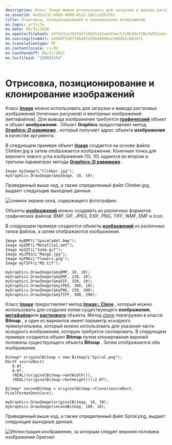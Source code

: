 ```yaml
---
description: Класс Image можно использовать для загрузки и вывода растровых изображений (точечных рисунков) и векторных изображений (метафайлов).
ms.assetid: 0ad2a132-6db6-4099-81a2-10e1cd1b1f61
title: Отрисовка, позиционирование и клонирование изображений
ms.topic: article
ms.date: 05/31/2018
ms.openlocfilehash: e37e53ce3937d4f10b91a92e64feec57c6b39e718e7b551e4e4130569d4dd90d
ms.sourcegitcommit: e6600f550f79bddfe58bd4696ac50dd52cb03d7e
ms.translationtype: MT
ms.contentlocale: ru-RU
ms.lasthandoff: 08/11/2021
ms.locfileid: "120015154"
---
```

# <a name="drawing-positioning-and-cloning-images"></a>Отрисовка, позиционирование и клонирование изображений

Класс [**Image**](/windows/win32/api/gdiplusheaders/nl-gdiplusheaders-image) можно использовать для загрузки и вывода растровых изображений (точечных рисунков) и векторных изображений (метафайлов). Для вывода изображения требуется [**графический**](/windows/win32/api/gdiplusgraphics/nl-gdiplusgraphics-graphics) объект и объект **изображения** . Объект **Graphics** предоставляет метод [**Graphics::D равимаже**](/windows/win32/api/gdiplusgraphics/nf-gdiplusgraphics-graphics-drawimage(inimage_inint_inint)) , который получает адрес объекта **изображения** в качестве аргумента.

В следующем примере объект [**Image**](/windows/win32/api/gdiplusheaders/nl-gdiplusheaders-image) создается на основе файла Climber.jpg а затем отображается изображение. Конечная точка для верхнего левого угла изображения (10, 10) задается во втором и третьем параметрах метода [**Graphics::D равимаже**](/windows/win32/api/gdiplusgraphics/nf-gdiplusgraphics-graphics-drawimage(inimage_inint_inint)) .


```
Image myImage(L"Climber.jpg");
myGraphics.DrawImage(&myImage, 10, 10);
```



Приведенный выше код, а также определенный файл Climber.jpg, выдают следующие выходные данные.

![снимок экрана окна, содержащего фотографию](images/aboutgdip03-art04.png)

Объекты [**изображений**](/windows/win32/api/gdiplusheaders/nl-gdiplusheaders-image) можно создавать из различных форматов графических файлов: BMP, GIF, JPEG, EXIF, PNG, TIFF, WMF, EMF и Icon.

В следующем примере создаются объекты [**изображений**](/windows/win32/api/gdiplusheaders/nl-gdiplusheaders-image) из различных типов файлов, а затем отображаются изображения.


```
Image myBMP(L"SpaceCadet.bmp");
Image myEMF(L"Metafile1.emf");
Image myGIF(L"Soda.gif");
Image myJPEG(L"Mango.jpg");
Image myPNG(L"Flowers.png");
Image myTIFF(L"MS.tif");

myGraphics.DrawImage(&myBMP, 10, 10);
myGraphics.DrawImage(&myEMF, 220, 10);
myGraphics.DrawImage(&myGIF, 320, 10);
myGraphics.DrawImage(&myJPEG, 380, 10);
myGraphics.DrawImage(&myPNG, 150, 200);
myGraphics.DrawImage(&myTIFF, 300, 200);
```



Класс [**Image**](/windows/win32/api/gdiplusheaders/nl-gdiplusheaders-image) предоставляет метод [**Image:: Clone**](/windows/win32/api/Gdiplusheaders/nf-gdiplusheaders-image-clone) , который можно использовать для создания копии существующего **изображения**, [**метафайла**](/windows/win32/api/gdiplusheaders/nl-gdiplusheaders-metafile)или [**растрового**](/windows/win32/api/gdiplusheaders/nl-gdiplusheaders-bitmap) объекта. Метод [clone](/windows/win32/api/gdiplusheaders/nf-gdiplusheaders-bitmap-clone(inconstrectf__inpixelformat)) перегружен в классе **Bitmap** , а один из вариантов имеет параметр исходного прямоугольника, который можно использовать для указания части исходного изображения, которую требуется скопировать. В следующем примере создается объект **Bitmap** путем клонирования верхней половины существующего объекта **Bitmap** . Затем отображаются оба изображения.


```
Bitmap* originalBitmap = new Bitmap(L"Spiral.png");
RectF sourceRect(
   0.0f,
   0.0f, 
   (REAL)(originalBitmap->GetWidth()), 
   (REAL)(originalBitmap->GetHeight())/2.0f);

Bitmap* secondBitmap = originalBitmap->Clone(sourceRect, PixelFormatDontCare);

myGraphics.DrawImage(originalBitmap, 10, 10);
myGraphics.DrawImage(secondBitmap, 100, 10);
```



Приведенный выше код, а также определенный файл Spiral.png, выдают следующие выходные данные.

![Иллюстрация изображения, за которым следует верхняя половина изображения Оригнал](images/aboutgdip03-art05.png)

 

 
